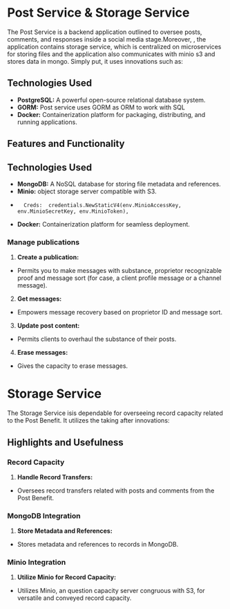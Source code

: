 # Post Service & Storage Service

The Post Service is a backend application outlined to oversee posts, comments, and responses inside a social media stage.Moreover, , the application contains storage service, which is centralized on microservices for storing files and the application also communicates with minio s3 and stores data in mongo. Simply put, it uses innovations such as:

## Technologies Used

- **PostgreSQL:** A powerful open-source relational database system.
- **GORM:** Post service uses GORM as ORM to work with SQL
- **Docker:** Containerization platform for packaging, distributing, and running applications.

## Features and Functionality

## Technologies Used

- **MongoDB:** A NoSQL database for storing file metadata and references.
- **Minio:** object storage server compatible with S3.
- 		Creds:  credentials.NewStaticV4(env.MinioAccessKey, env.MinioSecretKey, env.MinioToken),
- **Docker:** Containerization platform for seamless deployment.


### Manage publications

1. **Create a publication:**
- Permits you to make messages with substance, proprietor recognizable proof and message sort (for case, a client profile message or a channel message).

2. **Get messages:**
- Empowers message recovery based on proprietor ID and message sort.

3. **Update post content:**
- Permits clients to overhaul the substance of their posts.

4. **Erase messages:**
- Gives the capacity to erase messages.


# Storage Service

The Storage Service isis dependable for overseeing record capacity related to the Post Benefit. It utilizes the taking after innovations:

## Highlights and Usefulness

### Record Capacity

1. **Handle Record Transfers:**
- Oversees record transfers related with posts and comments from the Post Benefit.

### MongoDB Integration

1. **Store Metadata and References:**
- Stores metadata and references to records in MongoDB.

### Minio Integration

1. **Utilize Minio for Record Capacity:**
- Utilizes Minio, an question capacity server congruous with S3, for versatile and conveyed record capacity.
